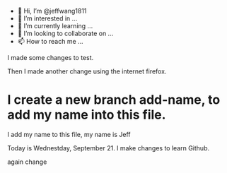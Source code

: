 - 👋 Hi, I’m @jeffwang1811
- 👀 I’m interested in ...
- 🌱 I’m currently learning ...
- 💞️ I’m looking to collaborate on ...
- 📫 How to reach me ...

I made some changes to test.

Then I made another change using the internet firefox.


# I create a new branch add-name, to add my name into this file.
I add my name to this file, my name is Jeff

Today is Wednestday, September 21.
I make changes to learn Github.

again change

<!---
jeffwang1811/jeffwang1811 is a ✨ special ✨ repository because its `README.md` (this file) appears on your GitHub profile.
You can click the Preview link to take a look at your changes.
--->
